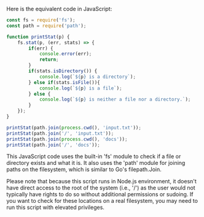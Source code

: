 Here is the equivalent code in JavaScript:

```javascript
const fs = require('fs');
const path = require('path');

function printStat(p) {
    fs.stat(p, (err, stats) => {
        if(err) {
            console.error(err);
            return;
        }
        if(stats.isDirectory()) {
            console.log(`${p} is a directory`);
        } else if(stats.isFile()){
            console.log(`${p} is a file`);
        } else {
            console.log(`${p} is neither a file nor a directory.`);
        }
    });
}

printStat(path.join(process.cwd(), 'input.txt'));
printStat(path.join('/', 'input.txt'));
printStat(path.join(process.cwd(), 'docs'));
printStat(path.join('/', 'docs'));
```

This JavaScript code uses the built-in 'fs' module to check if a file or directory exists and what it is. It also uses the 'path' module for joining paths on the filesystem, which is similar to Go's filepath.Join. 

Please note that because this script runs in Node.js environment, it doesn't have direct access to the root of the system (i.e., '/') as the user would not typically have rights to do so without additional permissions or sudoing. If you want to check for these locations on a real filesystem, you may need to run this script with elevated privileges.
